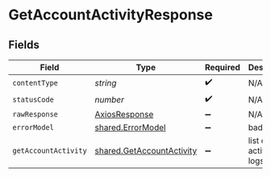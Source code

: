 # GetAccountActivityResponse


## Fields

| Field                                                                  | Type                                                                   | Required                                                               | Description                                                            |
| ---------------------------------------------------------------------- | ---------------------------------------------------------------------- | ---------------------------------------------------------------------- | ---------------------------------------------------------------------- |
| `contentType`                                                          | *string*                                                               | :heavy_check_mark:                                                     | N/A                                                                    |
| `statusCode`                                                           | *number*                                                               | :heavy_check_mark:                                                     | N/A                                                                    |
| `rawResponse`                                                          | [AxiosResponse](https://axios-http.com/docs/res_schema)                | :heavy_minus_sign:                                                     | N/A                                                                    |
| `errorModel`                                                           | [shared.ErrorModel](../../models/shared/errormodel.md)                 | :heavy_minus_sign:                                                     | bad request                                                            |
| `getAccountActivity`                                                   | [shared.GetAccountActivity](../../models/shared/getaccountactivity.md) | :heavy_minus_sign:                                                     | list of user activity logs                                             |